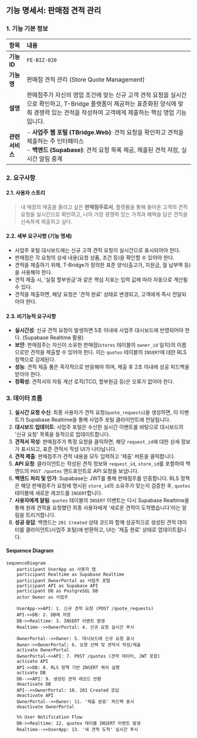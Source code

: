 ## 기능 명세서: 판매점 견적 관리

### 1. 기능 기본 정보

| 항목 | 내용 |
| :--- | :--- |
| **기능 ID** | `FE-BIZ-020` |
| **기능명** | 판매점 견적 관리 (Store Quote Management) |
| **설명** | 판매점주가 자신의 영업 조건에 맞는 신규 고객 견적 요청을 실시간으로 확인하고, T-Bridge 플랫폼이 제공하는 표준화된 양식에 맞춰 경쟁력 있는 견적을 작성하여 고객에게 제출하는 핵심 영업 기능입니다. |
| **관련 서비스** | -   **사업주 웹 포털 (TBridge.Web)**: 견적 요청을 확인하고 견적을 제출하는 주 인터페이스<br>-   **백엔드 (Supabase)**: 견적 요청 목록 제공, 제출된 견적 저장, 실시간 알림 중계 |

### 2. 요구사항

#### 2.1. 사용자 스토리
> 내 매장의 매출을 올리고 싶은 **판매점주로서**, 플랫폼을 통해 들어온 고객의 견적 요청을 실시간으로 확인하고, 나의 가장 경쟁력 있는 가격과 혜택을 담은 견적을 신속하게 제출하고 싶다.

#### 2.2. 세부 요구사항 (기능 명세)

-   사업주 포털 대시보드에는 신규 고객 견적 요청이 실시간으로 표시되어야 한다.
-   판매점은 각 요청의 상세 내용(요청 상품, 조건 등)을 확인할 수 있어야 한다.
-   견적을 제출하기 위해, T-Bridge가 정의한 표준 양식(출고가, 지원금, 월 납부액 등)을 사용해야 한다.
-   견적 제출 시, '실질 할부원금'과 같은 핵심 지표는 입력 값에 따라 자동으로 계산될 수 있다.
-   견적을 제출하면, 해당 요청은 '견적 완료' 상태로 변경되고, 고객에게 즉시 전달되어야 한다.

#### 2.3. 비기능적 요구사항

-   **실시간성**: 신규 견적 요청이 발생하면 5초 이내에 사업주 대시보드에 반영되어야 한다. (Supabase Realtime 활용)
-   **보안**: 판매점주는 자신이 소유한 판매점(`stores` 테이블의 `owner_id` 일치)의 이름으로만 견적을 제출할 수 있어야 한다. 이는 `quotes` 테이블의 `INSERT`에 대한 RLS 정책으로 강제된다.
-   **성능**: 견적 제출 폼은 즉각적으로 반응해야 하며, 제출 후 2초 이내에 성공 피드백을 받아야 한다.
-   **정확성**: 견적서의 자동 계산 로직(TCO, 할부원금 등)은 오류가 없어야 한다.

### 3. 데이터 흐름

1.  **실시간 요청 수신**: 최종 사용자가 견적 요청(`quote_requests`)을 생성하면, 이 이벤트가 Supabase Realtime을 통해 사업주 포털 클라이언트에 전달됩니다.
2.  **대시보드 업데이트**: 사업주 포털은 수신한 실시간 이벤트를 바탕으로 대시보드의 '신규 요청' 목록을 동적으로 업데이트합니다.
3.  **견적서 작성**: 판매점주가 특정 요청을 클릭하면, 해당 `request_id`에 대한 상세 정보가 표시되고, 표준 견적서 작성 UI가 나타납니다.
4.  **견적 제출**: 판매점주가 견적 내용을 모두 입력하고 '제출' 버튼을 클릭합니다.
5.  **API 요청**: 클라이언트는 작성된 견적 정보와 `request_id`, `store_id`를 포함하여 백엔드의 `POST /quotes` 엔드포인트로 API 요청을 보냅니다.
6.  **백엔드 처리 및 인가**: Supabase는 JWT를 통해 판매점주를 인증합니다. RLS 정책은 해당 판매점주가 요청에 명시된 `store_id`의 소유주가 맞는지 검증한 후, `quotes` 테이블에 새로운 레코드를 `INSERT`합니다.
7.  **사용자에게 알림**: `quotes` 테이블의 `INSERT` 이벤트는 다시 Supabase Realtime을 통해 원래 견적을 요청했던 최종 사용자에게 '새로운 견적이 도착했습니다'라는 알림을 트리거합니다.
8.  **성공 응답**: 백엔드는 `201 Created` 상태 코드와 함께 성공적으로 생성된 견적 데이터를 클라이언트(사업주 포털)에 반환하고, UI는 '제출 완료' 상태로 업데이트됩니다.

#### Sequence Diagram

```mermaid
sequenceDiagram
    participant UserApp as 사용자 앱
    participant Realtime as Supabase Realtime
    participant OwnerPortal as 사업주 포털
    participant API as Supabase API
    participant DB as PostgreSQL DB
    actor Owner as 사업주

    UserApp->>API: 1. 신규 견적 요청 (POST /quote_requests)
    API->>DB: 2. DB에 저장
    DB->>Realtime: 3. INSERT 이벤트 발생
    Realtime-->>OwnerPortal: 4. 신규 요청 실시간 푸시

    OwnerPortal-->>Owner: 5. 대시보드에 신규 요청 표시
    Owner->>OwnerPortal: 6. 요청 선택 및 견적서 작성/제출
    activate OwnerPortal
    OwnerPortal->>API: 7. POST /quotes (견적 데이터, JWT 포함)
    activate API
    API->>DB: 8. RLS 정책 기반 INSERT 쿼리 실행
    activate DB
    DB-->>API: 9. 생성된 견적 레코드 반환
    deactivate DB
    API-->>OwnerPortal: 10. 201 Created 응답
    deactivate API
    OwnerPortal-->>Owner: 11. '제출 완료' 피드백 표시
    deactivate OwnerPortal

    %% User Notification Flow
    DB->>Realtime: 12. quotes 테이블 INSERT 이벤트 발생
    Realtime-->>UserApp: 13. '새 견적 도착' 실시간 푸시

```